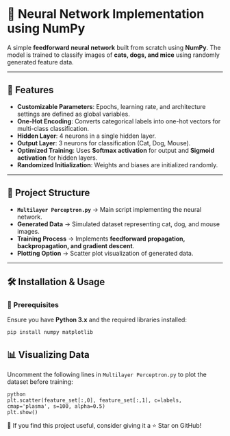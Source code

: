 # 🧠 Neural Network Implementation using NumPy  

A simple **feedforward neural network** built from scratch using **NumPy**. The model is trained to classify images of **cats, dogs, and mice** using randomly generated feature data.  

---

## 📌 Features  
- **Customizable Parameters**: Epochs, learning rate, and architecture settings are defined as global variables.  
- **One-Hot Encoding**: Converts categorical labels into one-hot vectors for multi-class classification.  
- **Hidden Layer**: 4 neurons in a single hidden layer.  
- **Output Layer**: 3 neurons for classification (Cat, Dog, Mouse).  
- **Optimized Training**: Uses **Softmax activation** for output and **Sigmoid activation** for hidden layers.  
- **Randomized Initialization**: Weights and biases are initialized randomly.  

---

## 📂 Project Structure  
- **`Multilayer Perceptron.py`** → Main script implementing the neural network.  
- **Generated Data** → Simulated dataset representing cat, dog, and mouse images.  
- **Training Process** → Implements **feedforward propagation, backpropagation, and gradient descent**.  
- **Plotting Option** → Scatter plot visualization of generated data.  

---

## 🛠️ Installation & Usage  

### 🔧 Prerequisites  
Ensure you have **Python 3.x** and the required libraries installed:  
```sh
pip install numpy matplotlib
```

## 📊 Visualizing Data  

Uncomment the following lines in `Multilayer Perceptron.py` to plot the dataset before training:  
```
python
plt.scatter(feature_set[:,0], feature_set[:,1], c=labels, cmap='plasma', s=100, alpha=0.5)
plt.show()
```
🌟 If you find this project useful, consider giving it a ⭐ Star on GitHub!
